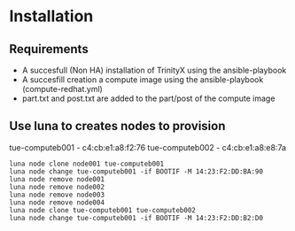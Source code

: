 # Installation

## Requirements

- A succesfull (Non HA) installation of TrinityX using the ansible-playbook
- A succesfill creation a compute image using the ansible-playbook (compute-redhat.yml)
- part.txt and post.txt are added to the part/post of the compute image 

## Use luna to creates nodes to provision

tue-computeb001 - c4:cb:e1:a8:f2:76
tue-computeb002 - c4:cb:e1:a8:e8:7a

```shell
luna node clone node001 tue-computeb001 
luna node change tue-computeb001 -if BOOTIF -M 14:23:F2:DD:BA:90
luna node remove node001
luna node remove node002
luna node remove node003
luna node remove node004
luna node clone tue-computeb001 tue-computeb002 
luna node change tue-computeb001 -if BOOTIF -M 14:23:F2:DD:B2:D0
```
